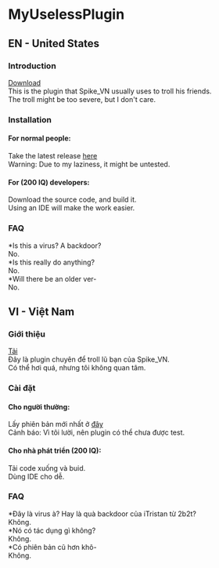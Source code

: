 # MyUselessPlugin
## EN - United States
### Introduction
[Download](https://www.youtube.com/watch?v=dQw4w9WgXcQ)  
This is the plugin that Spike_VN usually uses to troll his friends.  
The troll might be too severe, but I don't care.  
### Installation
#### For normal people:
Take the latest release [here](https://github.com/SpikeVN/MyUselessPlugin/releases)  
Warning: Due to my laziness, it might be untested.  
#### For (200 IQ) developers:  
Download the source code, and build it.  
Using an IDE will make the work easier.  
### FAQ
*Is this a virus? A backdoor?  
No.  
*Is this really do anything?  
No.  
*Will there be an older ver-  
No.  
## VI - Việt Nam
### Giới thiệu
[Tải](https://www.youtube.com/watch?v=dQw4w9WgXcQ)  
Đây là plugin chuyên để troll lũ bạn của Spike_VN.  
Có thể hơi quá, nhưng tôi không quan tâm.  
### Cài đặt
#### Cho người thường:
Lấy phiên bản mới nhất ở [đây](htttps://github.com/SpikeVN/MyUselessPlugin/releases)  
Cảnh báo: Vì tôi lười, nên plugin có thể chưa được test.  
#### Cho nhà phát triển (200 IQ):
Tải code xuống và buid.  
Dùng IDE cho dễ.  
### FAQ
*Đây là virus à? Hay là quà backdoor của iTristan từ 2b2t?  
Không.  
*Nó có tác dụng gì không?  
Không.  
*Có phiên bản cũ hơn khô-  
Không.  

